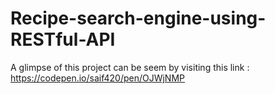 # Recipe-search-engine-using-RESTful-API

A glimpse of this project can be seem by visiting this link : https://codepen.io/saif420/pen/OJWjNMP
